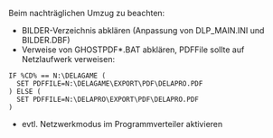 Beim nachträglichen Umzug zu beachten:

* BILDER-Verzeichnis abklären (Anpassung von DLP_MAIN.INI und BILDER.DBF)
* Verweise von GHOSTPDF*.BAT abklären, PDFFile sollte auf Netzlaufwerk verweisen:
```
IF %CD% == N:\DELAGAME (
  SET PDFFILE=N:\DELAGAME\EXPORT\PDF\DELAPRO.PDF
) ELSE (
  SET PDFFILE=N:\DELAPRO\EXPORT\PDF\DELAPRO.PDF
)
```
* evtl. Netzwerkmodus im Programmverteiler aktivieren

